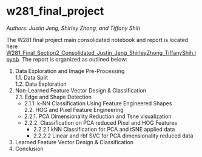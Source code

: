 # w281_final_project
_Authors: Justin Jeng, Shirley Zhong, and Tiffany Shih_

The W281 final project main consolidated notebook and report is located here [W281_Final_Section2_Consolidated_Justin_Jeng_ShirleyZhong_TiffanyShih.ipynb](W281_Final_Section2_Consolidated_JJ_SZ_TS.ipynb).
The report is organized as outlined below:

1. Data Exploration and Image Pre-Processing <br/>
   1.1. Data Split <br/>
   1.2. Data Exploration <br/>
2. Non-Learned Feature Vector Design & Classification <br/>
   2.1. Edge and Shape Detection <br/>
      * 2.1.1. k-NN Classification Using Feature Engineered Shapes <br/>
   2.2. HOG and Pixel Feature Engineering <br/>
      * 2.2.1. PCA Dimensionality Reduction and Tsne visualization <br/>
      * 2.2.2. Classification on PCA reduced Pixel and HOG Features <br/>
        * 2.2.2.1 kNN Classification for PCA and tSNE applied data <br/>
        * 2.2.2.2 Linear and rbf SVC for PCA dimensionality reduced data <br/>
3. Learned Feature Vector Design & Classification <br/>
4. Conclusion <br/>
